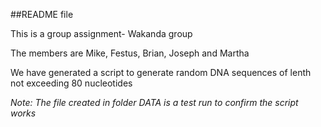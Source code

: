 ##README file 

This is a group assignment- Wakanda group

The members are Mike, Festus, Brian, Joseph and Martha

We have generated a script to generate random DNA sequences of lenth not exceeding 80 nucleotides

_Note: The file created in folder DATA is a test run to confirm the script works_

